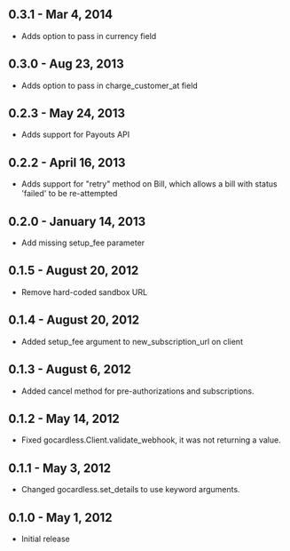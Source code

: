 ## 0.3.1 - Mar 4, 2014

- Adds option to pass in currency field

## 0.3.0 - Aug 23, 2013

- Adds option to pass in charge_customer_at field

## 0.2.3 - May 24, 2013

- Adds support for Payouts API

## 0.2.2 - April 16, 2013

- Adds support for "retry" method on Bill, which allows a bill with status
'failed' to be re-attempted

## 0.2.0 - January 14, 2013

- Add missing setup_fee parameter

## 0.1.5 - August 20, 2012

- Remove hard-coded sandbox URL

## 0.1.4 - August 20, 2012

- Added setup_fee argument to new_subscription_url on client

## 0.1.3 - August 6, 2012

- Added cancel method for pre-authorizations and subscriptions.

## 0.1.2 - May 14, 2012

- Fixed gocardless.Client.validate_webhook, it was not returning a value.

## 0.1.1 - May 3, 2012

- Changed gocardless.set_details to use keyword arguments.

## 0.1.0 - May 1, 2012

- Initial release

